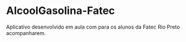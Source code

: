 # AlcoolGasolina-Fatec
Aplicativo desenvolvido em aula com para os alunos da Fatec Rio Preto acompanharem.
